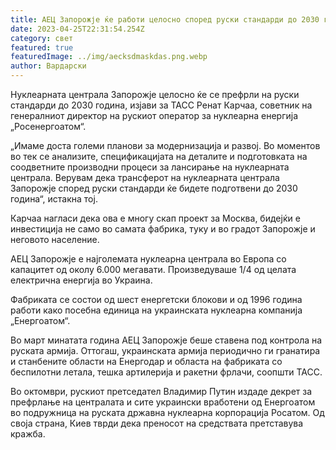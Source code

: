 ```yaml
---
title: АЕЦ Запорожје ќе работи целосно според руски стандарди до 2030 година.
date: 2023-04-25T22:31:54.254Z
category: свет
featured: true
featuredImage: ../img/aecksdmaskdas.png.webp
author: Вардарски
---
```


Нуклеарната централа Запорожје целосно ќе се префрли на руски стандарди до 2030 година, изјави за ТАСС Ренат Карчаа, советник на генералниот директор на рускиот оператор за нуклеарна енергија „Росенергоатом“.

„Имаме доста големи планови за модернизација и развој. Во моментов во тек се анализите, спецификацијата на деталите и подготовката на соодветните производни процеси за лансирање на нуклеарната централа. Верувам дека трансферот на нуклеарната централа Запорожје според руски стандарди ќе бидете подготвени до 2030 година“, истакна тој.

Карчаа нагласи дека ова е многу скап проект за Москва, бидејќи е инвестиција не само во самата фабрика, туку и во градот Запорожје и неговото население.

АЕЦ Запорожје е најголемата нуклеарна централа во Европа со капацитет од околу 6.000 мегавати. Произведуваше 1/4 од целата електрична енергија во Украина.

Фабриката се состои од шест енергетски блокови и од 1996 година работи како посебна единица на украинската нуклеарна компанија „Енергоатом“.

Во март минатата година АЕЦ Запорожје беше ставена под контрола на руската армија. Оттогаш, украинската армија периодично ги гранатира и станбените области на Енергодар и областа на фабриката со беспилотни летала, тешка артилерија и ракетни фрлачи, соопшти ТАСС.

Во октомври, рускиот претседател Владимир Путин издаде декрет за префрлање на централата и сите украински вработени од Енергоатом во подружница на руската државна нуклеарна корпорација Росатом. Од своја страна, Киев тврди дека преносот на средствата претставува кражба.

